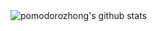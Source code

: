 <img href="#" onclick="return false;" src="https://github-readme-stats.anuraghazra1.vercel.app/api?username=pomodorozhong&show_icons=true&hide_title=true&icon_color=000000&include_all_commits=true&count_private=true" alt="pomodorozhong's github stats" />
